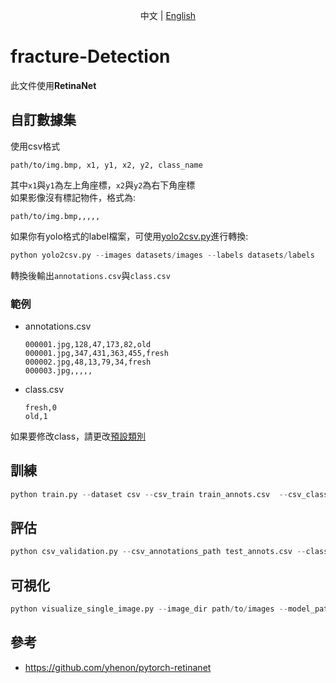 <div align="center">

中文 | [English](https://github.com/qpal147147/fracture-Detection/blob/main/retinaNet/README_en.md)
</div>

# fracture-Detection

此文件使用**RetinaNet**

## 自訂數據集

使用csv格式

```text
path/to/img.bmp, x1, y1, x2, y2, class_name
```

其中`x1`與`y1`為左上角座標，`x2`與`y2`為右下角座標  
如果影像沒有標記物件，格式為:

```text
path/to/img.bmp,,,,,
```

如果你有yolo格式的label檔案，可使用[yolo2csv.py](https://github.com/qpal147147/fracture-Detection/blob/main/utils/yolo2csv.py)進行轉換:  

```python
python yolo2csv.py --images datasets/images --labels datasets/labels
```

轉換後輸出`annotations.csv`與`class.csv`

### 範例

* annotations.csv

    ``` text
    000001.jpg,128,47,173,82,old
    000001.jpg,347,431,363,455,fresh
    000002.jpg,48,13,79,34,fresh
    000003.jpg,,,,,
    ```

* class.csv

    ```text
    fresh,0
    old,1
    ```

如果要修改class，請更改[預設類別](https://github.com/qpal147147/fracture-Detection/blob/main/util/yolo2csv.py#L10)

## 訓練

```python
python train.py --dataset csv --csv_train train_annots.csv  --csv_classes class.csv  --csv_val val_annots.csv --batch-size 16 --epochs 100
```

## 評估

```python
python csv_validation.py --csv_annotations_path test_annots.csv --class_list_path class.csv --model_path weights/model.pt
```

## 可視化

```python
python visualize_single_image.py --image_dir path/to/images --model_path weights/model.pt --class_list class.csv
```

## 參考

* <https://github.com/yhenon/pytorch-retinanet>
